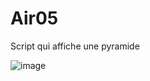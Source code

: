 # Air05
Script qui affiche une pyramide

![image](https://user-images.githubusercontent.com/83811609/178303201-fe6be0cb-b3d9-48b8-b247-62d962f869b5.png)
